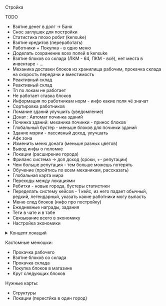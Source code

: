 Стройка

TODO
- Взятие денег в долг -> Банк
- Снос заглушек для постройки
- Статистика плохо робит (kensuke)
- Взятие кредитов (переработать)
- Работники + Покупка - в одно меню
- Доделать сохранение всех полей в kensuke
- Взятие блоков со склада (ЛКМ - 64, ПКМ - всё), нет места в инвентаре - ...
- Механика доставки блоков из хранилища рабочим, прокачка склада на скорость передачи и вместимость
- Реактивный склад
- Реактивный склад
- Тп по локам не работает
- Не работает ставка блоков
- Информация по работникам норм - инфо какие поля чё значат
- Сортировка работников
- Ломание зданий улучшить (уведомление)
- Донат : Автомат починка зданий
- Починка зданий: механика починки - принос блоков
- Глобальный бустер - меньше блоков для починки зданий
- Здание мэрии - пассивный доход, улучшать
- Афк зона
- Изменить меню доната (меньше разных цветов)
- Вывод инфы о поломке
- Локации (расширение города)
- Фриланс система -> доп доход (сроки, +- репутации)
- Чем больше репутация - тем больше можешь потерять
- Обучение (пройтись по всем механикам, рассказать)
- Глобальная карта мира
- Переходы между локациями
- Ребитхи - новые города, бустеры статистики
- Переделать систему кейсов - 1 кейс, из него падает обычный, редкий, легендарный, указать какие работники могу выпасть
- Меню след блоков (инфо про постройку)
- Ежедневные награды, задания
- Теги в чате и в табе
- Связывание всего в экономику
- Настройка экономики
<details>
    <summary>Концепт локаций</summary>
    <img src="https://raw.githubusercontent.com/Roman-Andr/simulator-mayor/main/locations.png?token=GHSAT0AAAAAABYGB3HIKRAH3EAFTAKBCKI4Y4DUI5Q" alt="">
</details>

Кастомные менюшки:
- Прокачка рабочего
- Взятие блоков со склада
- Прокачка склада
- Покупка блоков в магазине
- Круг следующих блоков

Нужные карты:
- Структуры
- Локации (перестйка в один город)
